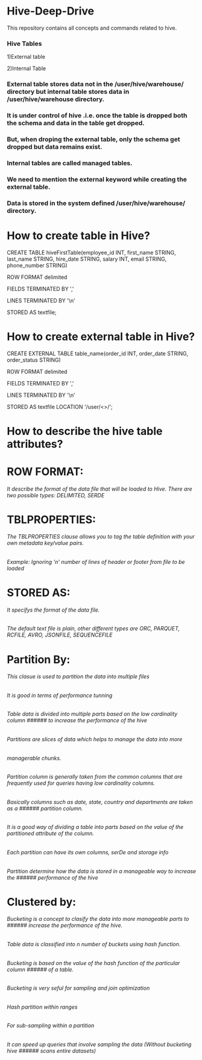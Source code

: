 # Hive-Deep-Drive
This repository contains all concepts and commands related to hive.
### Hive Tables
1)External table

2)Internal Table

### External table stores data not in the /user/hive/warehouse/ directory but internal table stores data in /user/hive/warehouse directory.
### It is under control of hive .i.e. once the table is dropped both the schema and data in the table get dropped.
### But, when droping the external table, only the schema get dropped but data remains exist.
### Internal tables are called managed tables.
### We need to mention the external keyword while creating the external table.
### Data is stored in the system defined /user/hive/warehouse/ directory. 

# How to create table in Hive?
CREATE TABLE hiveFirstTable(employee_id INT, first_name STRING, last_name STRING, hire_date STRING, salary INT, email STRING, phone_number STRING)

ROW FORMAT delimited 

FIELDS TERMINATED BY ','

LINES TERMINATED BY '\n'

STORED AS textfile;

# How to create external table in Hive?
CREATE EXTERNAL TABLE table_name(order_id INT, order_date STRING, order_status STRING)

ROW FORMAT delimited 

FIELDS TERMINATED BY ',' 

LINES TERMINATED BY '\n'

STORED AS textfile
LOCATION '/user/<>/<directory>';
  
# How to describe the hive table attributes?
# ROW FORMAT:
###### It describe the format of the data file that will be loaded to Hive. There are two possible types: DELIMITED, SERDE

# TBLPROPERTIES:
###### The TBLPROPERTIES clause allows you to tag the table definition with your own metadata key/value pairs.
###### Example: Ignoring 'n' number of lines of header or footer from file to be loaded

# STORED AS:
###### It specifys the format of the data file. 
###### The default text file is plain, other different types are ORC, PARQUET, RCFILE, AVRO, JSONFILE, SEQUENCEFILE

# Partition By:
###### This clasue is used to partition the data into multiple files 
###### It is good in terms of performance tunning
###### Table data is divided into multiple parts based on the low cardinality column ###### to increase the performance of the hive
###### Partitions are slices of data which helps to manage the data into more 
###### managerable chunks.
###### Partition column is generally taken from the common columns that are frequently used for queries having low cardinality columns. 
###### Basically columns such as date, state, country and departments are taken as a ###### partition column.
###### It is a good way of dividing a table into parts based on the value of the partitioned attribute of the column.
###### Each partition can have its own columns, serDe and storage info
###### Partition determine how the data is stored in a manageable way to increase the ###### performance of the hive

# Clustered by:
###### Bucketing is a concept to clasify the data into more manageable parts to ###### increase the performance of the hive.
###### Table data is classified into n number of buckets using hash function.
###### Bucketing is based on the value of the hash function of the particular column ###### of a table.
###### Bucketing is very seful for sampling and join optimization
###### Hash partition within ranges
###### For sub-sampling within a partition
###### It can speed up queries that involve sampling the data (Without bucketing hive ###### scans entire datasets)
  
  
